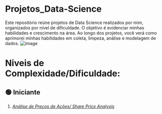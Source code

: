 # Projetos_Data-Science

Este repositório reúne projetos de Data Science realizados por mim, organizados por nível de dificuldade. O objetivo é evidenciar minhas habilidades e crescimento na área.
Ao longo dos projetos, você verá como aprimorei minhas habilidades em coleta, limpeza, análise e modelagem de dados.
![image](https://github.com/CarolFerr/Projetos_Data-Science/assets/114115953/1825109c-dcf5-42cb-adac-cf84f1e9fbf3)

# Niveis de Complexidade/Dificuldade:
## 🟢 Iniciante
1. [*Análise de Preços de Ações/ Share Price Analysis*]()


 
